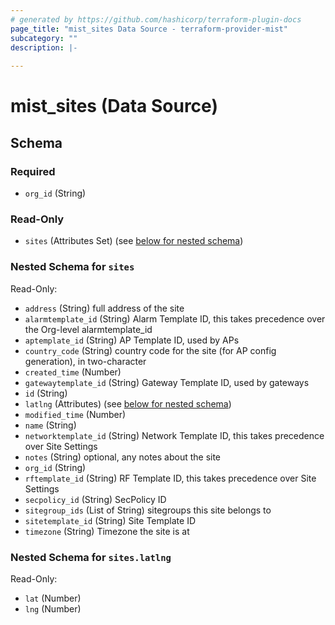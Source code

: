 ```yaml
---
# generated by https://github.com/hashicorp/terraform-plugin-docs
page_title: "mist_sites Data Source - terraform-provider-mist"
subcategory: ""
description: |-
  
---
```


# mist_sites (Data Source)





<!-- schema generated by tfplugindocs -->
## Schema

### Required

- `org_id` (String)

### Read-Only

- `sites` (Attributes Set) (see [below for nested schema](#nestedatt--sites))

<a id="nestedatt--sites"></a>
### Nested Schema for `sites`

Read-Only:

- `address` (String) full address of the site
- `alarmtemplate_id` (String) Alarm Template ID, this takes precedence over the Org-level alarmtemplate_id
- `aptemplate_id` (String) AP Template ID, used by APs
- `country_code` (String) country code for the site (for AP config generation), in two-character
- `created_time` (Number)
- `gatewaytemplate_id` (String) Gateway Template ID, used by gateways
- `id` (String)
- `latlng` (Attributes) (see [below for nested schema](#nestedatt--sites--latlng))
- `modified_time` (Number)
- `name` (String)
- `networktemplate_id` (String) Network Template ID, this takes precedence over Site Settings
- `notes` (String) optional, any notes about the site
- `org_id` (String)
- `rftemplate_id` (String) RF Template ID, this takes precedence over Site Settings
- `secpolicy_id` (String) SecPolicy ID
- `sitegroup_ids` (List of String) sitegroups this site belongs to
- `sitetemplate_id` (String) Site Template ID
- `timezone` (String) Timezone the site is at

<a id="nestedatt--sites--latlng"></a>
### Nested Schema for `sites.latlng`

Read-Only:

- `lat` (Number)
- `lng` (Number)
